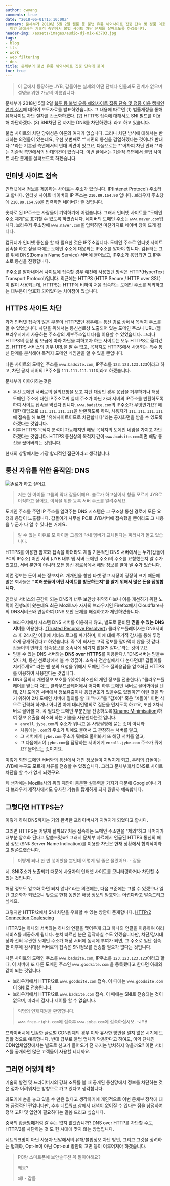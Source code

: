 ```yaml
---
author: cwyang
comments: true
date: "2018-06-01T15:10:00Z"
summary: 문체부가 2018년 5월 2일 웹툰 등 불법 유통 해외사이트 집중 단속 및 정품 이용 캠페인 연계 실시에 대하여 보도자료를 발표하였습니다.
  이번 글에서는 기술적 측면에서 불법 사이트 차단 문제를 살펴보도록 하겠습니다.
header-img: /assets/images/audio-dj-mix-63703.jpg
tags:
- blog
- tls
- work
- web filtering
- dns
title: 문체부의 불법 유통 해외사이트 집중 단속에 붙여
toc: true
---
```

> 이 글에서 등장하는 JYB, 갑돌이는 실제의 어떤 단체나 인물과도 관계가 없으며 설명을 위한 가공의 이름입니다. 

문체부가 2018년 5월 2일
[웹툰 등 불법 유통 해외사이트 집중 단속 및 정품 이용 캠페인 연계 실시](http://www.mcst.go.kr/web/s_notice/press/pressView.jsp?pSeq=16672)에 대하여 보도자료를 발표하였습니다. 그 내용에 따르면 (1) 법률개정을 통해 유해사이트 차단 절차를 간소화하겠다. (2) HTTPS 접속에 대해서도 SNI 필드를 이용해 차단하겠다. (3) SNI차단 전 까지는 DNS를 차단하겠다. 라고 하고 있습니다.

불법 사이트의 차단 당위성은 이론의 여지가 없습니다. 그러나 차단 방식에 대해서는 반대하는 의견들이 있는데요, 우선 첫번째로 *"시민의 통신을 검열하겠다는 것이냐? 반대다."*라는 기본권 측면에서의 반대 의견이 있고요, 다음으로는 *"어차피 차단 안돼."*라는 기술적 측면에서의 반대의견이 있습니다. 이번 글에서는 기술적 측면에서 불법 사이트 차단 문제를 살펴보도록 하겠습니다.

## 인터넷 사이트 접속
인터넷에서 정보를 제공하는 사이트는 주소가 있습니다. IP(Intenet Protocol) 주소라고 합니다. 인터넷 사이트 네이버의 IP 주소는 `210.89.164.90` 입니다. 브라우저 주소창에 `210.89.164.90`을 입력하면 네이버가 뜰 것입니다.

숫자로 된 IP주소는 사람들이 기억하기에 어렵습니다. 그래서 인터넷 사이트를 "도메인 주소 체계"로 표기할 수 있도록 하였습니다. 네이버의 도메인 주소는 `www.naver.com`입니다. 브라우저 주소창에 `www.naver.com`을 입력하면 마찬가지로 네이버 창이 뜨게 됩니다.

컴퓨터가 인터넷 통신을 할 때 필요한 것은 IP주소입니다. 도메인 주소로 인터넷 사이트 접속을 하고 싶을 때에는 도메인 주소에 대응되는 IP주소를 알아야 합니다. 컴퓨터는 그를 위해 DNS(Domain Name Service) 서버에 물어보고, IP주소가 응답되면 그 IP주소로 통신을 진행합니다.

IP주소를 알아내어서 사이트에 접속할 경우 예전에 사용했던 방식은 HTTP(HyperText Transport Protocol)입니다. 최근에는 HTTPS (HTTP Secure / HTTP over SSL)이 많이 사용되는데, HTTPS는 HTTP에 비하여 처음 접속하는 도메인 주소를 제외하고는 대부분이 암호화 되어있다는 차이점이 있습니다.

## HTTPS 사이트 차단
과거 인터넷 접속의 많은 부분이 HTTP였던 경우에는 통신 경로 상에서 목적지 주소를 알 수 있었습니다. 차단을 위해서는 통신선로상 노출되어 있는 도메인 주소나 URL (웹브라우저에서 사용하는 주소창의 세부주소입니다)을 이용할 수 있었습니다. 그러나 HTTPS의 등장 및 보급에 따라 차단을 피하고자 하는 사이트는 모두 HTTPS로 옮겨갔죠. HTTPS 서비스의 경우 URL을 알 수 없고, 목적지도 HTTPS에서 사용되는 특수 통신 단계를 분석해야 목적지 도메인 네임만을 알 수 있을 뿐입니다.

나쁜 사이트의 도메인 주소를 `www.badsite.com`, IP주소를 `123.123.123.123`이라고 하고, 차단 공지 서버의 IP주소를 `111.111.111.111`이라고 하겠습니다.

문체부가 이야기하는것은 

- 우선 도메인 서버로의 질의요청을 보고 차단 대상인 경우 응답을 거부하거나 해당 도메인 주소에 대한 IP주소로써 실제 주소가 아닌 가짜 서버의 IP주소를 반환하도록 하여 사이트 접속을 막겠다 입니다. `www.badsite.com`의 IP주소가 무엇인가요? 에 대한 대답으로 `111.111.111.111`을 반환하도록 하여, 사용자가 `111.111.111.111`에 접속을 해 보면 "유해사이트이므로 차단합니다"라는 공지화면을 받을 수 있도록 하겠다는 것입니다.
- 이후 HTTPS 목적지 분석이 가능해지면 해당 목적지의 도메인 네임을 가지고 차단하겠다는 것입니다. HTTPS 통신상의 목적지 값이 `www.badsite.com`이면 해당 통신을 끊어버리는 것입니다.

현재의 상황에서는 가장 합리적인 접근이라고 생각합니다.

## 통신 자유를 위한 움직임: DNS

![솔로가 하고 싶어요](/assets/images/audio-dj-mix-63703.jpg)

> 저는 한 아이돌 그룹의 막내 갑돌이에요. 솔로가 하고싶어서 형들 모르게 JYB로 이적하고 싶어요. 이적을 위한 등록 서버 주소를 알려주세요.

도메인 주소를 주면 IP 주소를 알려주는 DNS 시스템은 그 구조상 통신 경로에 모든 요청과 응답이 노출됩니다.
갑돌이가 사무실 PC로 JYB서버에 접속했을 뿐이라도 그 내용을 누군가 다 알 수 있다는 거에요.

> 알 수 없는 이유로 모 아이돌 그룹의 막내 멤버가 교체된다는 찌라시가 돌고 있습니다.

HTTPS를 이용한 암호화 접속을 하더라도 제일 기본적인 DNS 서버에서는 누가(갑돌이 PC의 IP주소) 어떤 서버 (JYB 내부 웹 서버 도메인 주소)의
주소를 요청했는지 알 수가 있고요, 서버 뿐만이 아니라 모든 통신 경로상에서 해당 정보를 알아 낼 수가 있습니다.

이런 정보는 돈이 되는 정보지요. 개개인을 향한 타겟 광고 시장이 굉장히 크기 때문에 많은 회사들은 **"여러분들이
어떤 사이트를 방문하는지"를 알기 위해서 많은 돈을 집행합니다.**

인터넷 서비스의 근간이 되는 DNS가 너무 보안상 취약하다보니 이를 개선하기 위한 노력이 진행되어 왔는데요
최근 Mozilla가 자사의 브라우저인 Firefox에서 Cloudflare사의 DNS서비스와 연동하여 DNS 보안 문제를 해결하고자 제안하였습니다.

- 브라우저에서 시스템 DNS 서버를 이용하지 않고, 별도로 준비된 **믿을 수 있는 DNS 서버**를 이용한다. [(Trusted Recursive Resolver)](https://wiki.mozilla.org/Trusted_Recursive_Resolver)\\
  클라우드플레어사는 DNS서비스 후 24시간 이후에 서비스 로그를 파기하며, 이에 대해 주기적 감사를 통해 투명하게 공개하겠다고 하였습니다.
  즉 '이 회사는 고객 정보를 팔아먹지 않을 것 같다. 갑돌이의 인터넷 접속정보를 소속사에 넘기지 않을거 같다..'라는 것이구요.
- 믿을 수 있는 DNS 서버와는 **DNS over HTTPS**를 이용한다.\\
  "DNS서버는 믿을수 있다 쳐, 통신 선로상에서 볼 수 있잖아. 소속사 전산실에서 다 본다던데? 갑돌이를 지켜주세요" 라는
  팬 분의 요청을 위해서 도메인 주소 질의응답을 암호화된 HTTPS를 이용하여 사용한다는 것입니다.
- DNS 질의시 개인정보 보호를 위하여 최소한의 개인 정보를 전송한다.\\
  "클라우드플레어를 믿는다 쳐도, 클라우드플레어에서 어차피 하부 도메인 서버로 물어봐야될 텐데, 2차 도메인 서버에서 정보유출이나
  응답변조가 있을수도 있잖아?"
  이런 것을 막기 위하여 2차 도메인 서버에 질의를 할 때 "누가"를 "갑X이" 혹은 "X돌이" 이런 식으로 간략화 하거나
  아니면 아예 대리인명의로 질문을 던지도록 하고요,
  또한 2차서버로 물어볼 때, 꼭 필요한 도메인 부분만을 전송하도록([Qname Minimisation](https://datatracker.ietf.org/doc/rfc7816/?include_text=1))하여 정보 유출을 최소화 하는 기술을 사용한다는것 입니다.
  - `enroll.jybe.com`의 주소가 뭐냐고 온 사방팔방에 묻는 것이 아니라
  - 처음에는 `.com`의 주소가 뭐에요 물어서 그 관장하는 서버를 알고, 
  - 그 서버에게 `jybe.com` 주소가 뭐에요 물어봐서 또 해당 서버를 알고, 
  - 그 다음에서야 `jybe.com`을 담당하는 서버에게 `enroll.jybe.com` 주소가 뭐에요? 물어보는 것이지요.

이렇게 되면 도메인 서버와의 통신에서 개인 정보들이 지켜지게 되고, 우리의 갑돌이는 JYB에 누구도 모르게 서류를 전송할 수 있겠습니다.
그리고 문체부에서 DNS로 사이트 차단을 할 수가 없게 되겠구요.

제 생각에는 Mozilla사의 위의 제안이 충분한 설득력을 가지기 때문에 Google이나 기타 브라우저 제작사에서도 유사한 기능을 탑재하게 되지 않을까 예측합니다.

## 그렇다면 HTTPS는?

이렇게 하여 DNS까지는 거의 완벽한 프라이버시가 지켜지게 되었다고 합시다.

그러면 HTTPS는 어떻게 될까요? 처음 접속하는 도메인 주소만을 "제외"하고 나머지가 대부분 암호화 된다고 말씀드렸죠?
그래서 문체부 자료에서 언급된 HTTPS 통신의 해당 정보 (SNI: Server Name Indication)를 이용한 차단은 현재 상황에서 합리적이라고 말씀드렸습니다.

> 어떻게 되나 한 번 넣어봤을 뿐인데 이렇게 될 줄은 몰랐어요. - 갑돌

네. SNI주소가 노출되기 때문에 사용자의 인터넷 사이트를 모니터링하거나 차단할 수 있는 것입니다.

해당 정보도 암호화 하면 되지 않나? 라는 의견에는, 다음 표준에는 그럴 수 있겠으나 일단 표준화가 되었으니 앞으로 한참 동안은 
해당 정보의 암호화는 어렵다라고 말씀드리고 싶네요. 

그렇지만 HTTP/2에서 SNI 차단을 우회할 수 있는 방안이 존재합니다. [HTTP/2 Connection Coalescing](https://daniel.haxx.se/blog/2016/08/18/http2-connection-coalescing/)

HTTP/2는 하나의 서버와는 하나의 연결을 맺어두게 되고 하나의 연결을 이용하여 여러 서비스를 제공하게 됩니다. 
눈치 빠르신 분은 짐작하실 수도 있겠습니다만, 차단/감시대상과 전혀 무관한 도메인 주소가 해당 서버에 동시에 부여가 되면, 그 주소로 일단 접속한 이후에 감시대상 서버로의 접속은 SNI정보를 전송할 필요가 없다는 것입니다.

나쁜 사이트의 도메인 주소를 `www.badsite.com`, IP주소를 `123.123.123.123`이라고 할 때, 이 서버에 또 다른 도메인 주소인 `www.goodsite.com` 을 등록했다고 한다면 아래와 같이 되는 것입니다.

- 브라우저에서 HTTP/2로 `www.goodsite.com` 접속. 이 때에는 `www.goodsite.com`이 SNI로 전송됩니다.
- 브라우저에서 HTTP/2로 `www.badsite.com` 접속. 이 때에는 SNI로 전송되는 것이 없으며, 따라서 감시나 제어를 할 수 없습니다.

> 익명의 인재지원을 환영합니다.
>
> `www.free-right.com`에 접속후 `www.jybe.com`에 접속하십시오. -JYB

프라이버시에 민감한 글로벌 CDN업체의 경우 이와 유사한 방안을 멀지 않은 시기에 도입할 것으로 예측합니다.
반대 급부로 불법 업체가 악용한다고 하여도, 이익 단체인 CDN업체입장에서는 별도로 신고가 들어오기 전 까지는 방치하지 않을까요?
이런 서비스를 공개하면 많은 고객들이 사용할 테니까요.

## 그러면 어떻게 해?

기술의 발전 및 프라이버시의 강화 조류를 볼 때 공개된 통신망에서 정보를 차단하는 것은
점차 어려워지는 방향으로 가고 있다고 생각합니다.

과도기에 손을 놓고 있을 수 만은 없다고 생각하기에 개인적으로 이번 문체부 정책에 대해 긍정적인 편입니다만,
추후 네트워크 상에서 대책이 없어질 수 있다는 점을 상정하여 정책 고민 및 입안이 필요하다는 말씀 드리고 싶습니다.

중국의 [황금방패](https://namu.wiki/w/%ED%99%A9%EA%B8%88%EB%B0%A9%ED%8C%A8)처럼 갈 수는 없지 않겠습니까?
DNS over HTTP를 차단할 수도, HTTP/2를 차단하는 것 도 현 시대에 맞지 않는 방법입니다.

네트워크망이 아닌 사용자 단말에서의 유해/불법정보 차단 방안, 그리고 그것을 장려하는 법제화, Opt-in이 아닌 Opt-out 방안의 고민 등이 이루어져야 하겠습니다.

> PC랑 스마트폰에 보안솔루션 꼭 깔아야해요?
>
> 왜요?
>
> 왜! - 갑돌

